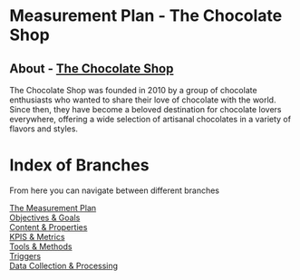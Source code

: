 # Measurement Plan - The Chocolate Shop


## About -  [The Chocolate Shop](https://the-chocolate-shop-demo.netlify.app/)

The Chocolate Shop was founded in 2010 by a group of chocolate enthusiasts who wanted to share their love of chocolate with the world. Since then, they have become a beloved destination for chocolate lovers everywhere, offering a wide selection of artisanal chocolates in a variety of flavors and styles.

# Index of Branches 

From here you can navigate between different branches

[The Measurement Plan](https://github.com/dipalit/The-Chocolate-Shop/tree/Overview---Measurement-Plan)  
[Objectives & Goals](https://github.com/The-Chocolate-Shop/dipalit/tree/Objectives-%26-Goals)  
[Content & Properties ](https://github.com/dipalit/The-Chocolate-Shop/tree/Content-%26-Properties)  
[KPIS & Metrics](https://github.com/dipalit/The-Chocolate-Shop/tree/KPIs-%26-Metrics)  
[Tools & Methods](https://github.com/dipalit/The-Chocolate-Shop/tree/Tools-%26-Methods)  
[Triggers](https://github.com/dipalit/The-Chocolate-Shop/tree/Triggers)  
[Data Collection & Processing](https://github.com/dipalit/The-Chocolate-Shop/tree/Data-Collection-%26-Processing)  


